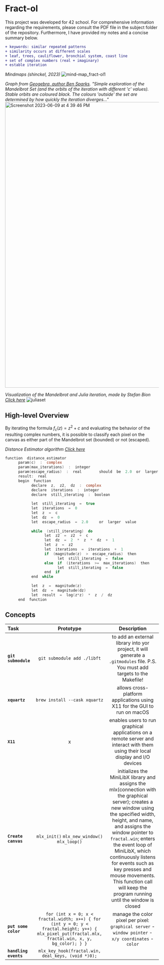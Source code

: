 # Fract-ol
This project was developed for 42 school. For comprehensive information regarding the requirements, please consult the PDF file in the subject folder of the repository. Furthermore, I have provided my notes and a concise summary below.
``` diff
+ keywords: similar repeated patterns
+ similarity occurs at different scales
+ leaf, trees, cauliflower, bronchial system, coast line
+ set of complex numbers (real + imaginary)
+ estable iteration
```
_Mindmaps (shinckel, 2023)_
![mind-map_fract-ol1](https://github.com/shinckel/fract-ol/assets/115558344/2ab02efd-7e0a-4ee9-90f2-67190a281f34)

_Graph from [Geogebra, author Ben Sparks](https://www.geogebra.org/m/BUVhcRSv#material/Npd3kBKn).
"Simple exploration of the Mandelbrot Set (and the orbits of the iteration with different 'c' values). Stable orbits are coloured black. The colours 'outside' the set are determined by how quickly the iteration diverges..."_
<img width="931" alt="Screenshot 2023-06-09 at 4 39 46 PM" src="https://github.com/shinckel/fract-ol/assets/115558344/17ff352b-6b10-4576-98d4-47d550d81e3c">

_Visualization of the Mandelbrot and Julia iteration, made by Stefan Bion [Click here](https://www.stefanbion.de/fraktal-generator/mandeliteration.htm)_
![juliaset](https://github.com/shinckel/fract-ol/assets/115558344/ff6bb7db-8d32-45e8-a765-10b30c5ba116)

## High-level Overview
By iterating the formula $f_{c}(z) = z^2 + c$ and evaluating the behavior of the resulting complex numbers, it is possible to classify each pixel on the canvas as either part of the Mandelbrot set (bounded) or not (escaped).

_Distance Estimator algorithm [Click here](http://mrob.com/pub/muency/distanceestimator.html)_
```c
function  distance_estimator
      param(c)  :  complex
      param(max_iterations)  :  integer
      param(escape_radius)  :  real        should  be  2.0  or  larger
      result:  real
      begin  function
            declare  z,  z2,  dz  :  complex
            declare  iterations  :  integer
            declare  still_iterating  :  boolean
             
            let  still_iterating  =  true
            let  iterations  =  0
            let  z  =  c
            let  dz  =  0
            let  escape_radius  =  2.0     or  larger  value
             
            while  (still_iterating)  do
                  let  z2  =  z2  +  c
                  let  dz  =  2  *  z  *  dz  +  1
                  let  z  =  z2
                  let  iterations  =  iterations  +  1
                  if  (magnitude(z)  >  escape_radius)  then
                        let  still_iterating  =  false
                  else  if  (iterations  >=  max_iterations)  then
                        let  still_iterating  =  false
                  end  if
            end  while
             
            let  z  =  magnitude(z)
            let  dz  =  magnitude(dz)
            let  result  =  log(z*z)  *  z  /  dz
      end  function
```

## Concepts

| Task | Prototype | Description |
|:----|:-----:|:--------:|
| **`git submodule`** | `git submodule add ./libft` | to add an external library into yor project, it will generate a `.gitmodules` file. P.S. You must add targets to the Makefile! |
| **`xquartz`** | `brew install --cask xquartz` | allows cross-platform applications using X11 for the GUI to run on macOS |
| **`X11`** | x | enables users to run graphical applications on a remote server and interact with them using their local display and I/O devices |
| **`Create canvas`** | `mlx_init()` `mlx_new_window()` `mlx_loop()` | initializes the MiniLibX library and assigns the mlx(connection with the graphical server); creates a new window using the specified width, height, and name, and assigns the window pointer to `fractal.win`; enters the event loop of MiniLibX, which continuously listens for events such as key presses and mouse movements. This function call will keep the program running until the window is closed |
|**`put some color`**|  `for (int x = 0; x < fractal.width; x++) { for (int y = 0; y < fractal.height; y++) { mlx_pixel_put(fractal.mlx, fractal.win, x, y, bg_color); } }` | manage the color pixel per pixel: `graphical server` - `window pointer` - `x/y coordinates` - `color` |
| **`handling events`** | `mlx_key_hook(fractal.win, deal_keys, (void *)0);` |  |
